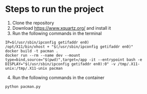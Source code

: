 # Steps to run the project
1. Clone the repository
2. Download https://www.xquartz.org/ and install it
3. Run the following commands in the terminal
```
IP=$(/usr/sbin/ipconfig getifaddr en0)
/opt/X11/bin/xhost + "$(/usr/sbin/ipconfig getifaddr en0)"
docker build -t pacman .
docker run --rm --name dev --mount type=bind,source="$(pwd)",target=/app -it --entrypoint bash -e DISPLAY="$(/usr/sbin/ipconfig getifaddr en0):0" -v /tmp/.X11-unix:/tmp/.X11-unix pacman
```

4. Run the following commands in the container
```
python pacman.py
```
